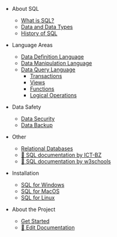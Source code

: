 - About SQL

  - [What is SQL?](sql.md)
  - [Data and Data Types](data-types.md)
  - [History of SQL](history.md)

- Language Areas

  - [Data Definition Language](ddl.md)
  - [Data Manipulation Language](dml.md)
  - [Data Query Language](dql.md)
    - [Transactions](transaction.md)
    - [Views](view.md)
    - [Functions](function.md)
    - [Logical Operations](logical-operations.md)

- Data Safety

  - [Data Security](data-security.md)    
  - [Data Backup](data-backup.md)    

- Other

  - [Relational Databases](rdb.md)   
  - [🔭 SQL documentation by ICT-BZ](https://m106.ict-bz.ch/)
  - [🔭 SQL documentation by w3schools](https://www.w3schools.com/sql/)

- Installation 

  - [SQL for Windows](windows.md)   
  - [SQL for MacOS](mac.md)   
  - [SQL for Linux](linux.md)   

- About the Project

  - [Get Started](README.md)
  - [📝 Edit Documentation](https://github.com/Sigmale1000/SQL-Cheatsheet)